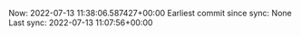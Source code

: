 Now: 2022-07-13 11:38:06.587427+00:00 Earliest commit since sync: None Last sync: 2022-07-13 11:07:56+00:00
